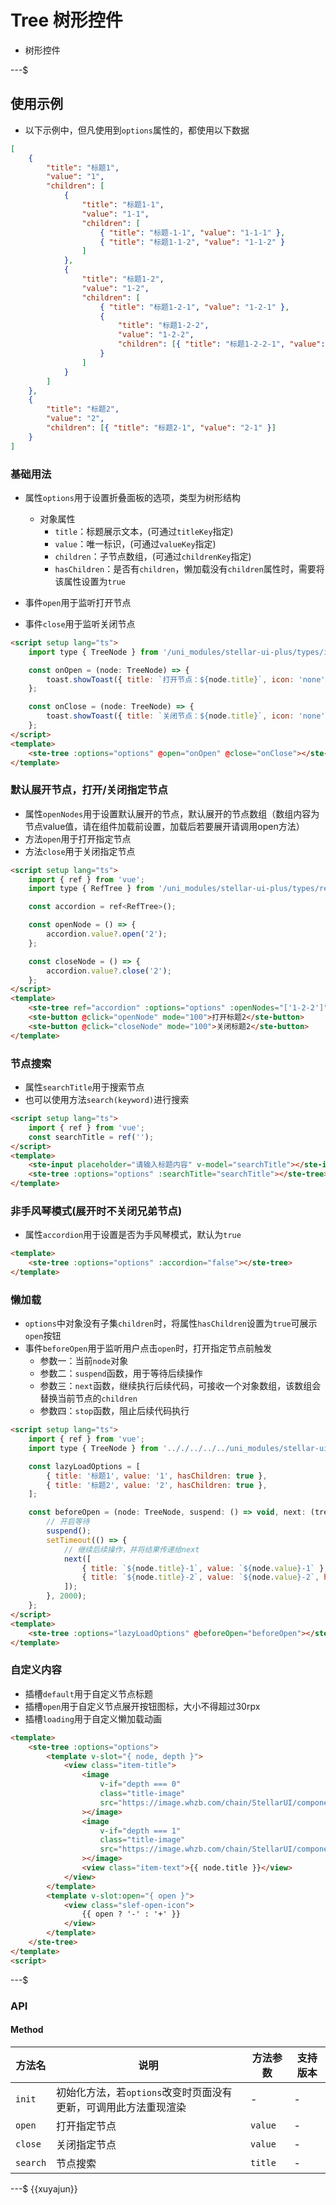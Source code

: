# Tree 树形控件

-   树形控件

---$

## 使用示例

-   以下示例中，但凡使用到`options`属性的，都使用以下数据

```json
[
    {
        "title": "标题1",
        "value": "1",
        "children": [
            {
                "title": "标题1-1",
                "value": "1-1",
                "children": [
                    { "title": "标题-1-1", "value": "1-1-1" },
                    { "title": "标题1-1-2", "value": "1-1-2" }
                ]
            },
            {
                "title": "标题1-2",
                "value": "1-2",
                "children": [
                    { "title": "标题1-2-1", "value": "1-2-1" },
                    {
                        "title": "标题1-2-2",
                        "value": "1-2-2",
                        "children": [{ "title": "标题1-2-2-1", "value": "1-2-2-1" }]
                    }
                ]
            }
        ]
    },
    {
        "title": "标题2",
        "value": "2",
        "children": [{ "title": "标题2-1", "value": "2-1" }]
    }
]
```

### 基础用法

-   属性`options`用于设置折叠面板的选项，类型为树形结构

    -   对象属性
        -   `title`：标题展示文本，(可通过`titleKey`指定)
        -   `value`：唯一标识，(可通过`valueKey`指定)
        -   `children`：子节点数组，(可通过`childrenKey`指定)
        -   `hasChildren`：是否有`children`，懒加载没有`children`属性时，需要将该属性设置为`true`

-   事件`open`用于监听打开节点
-   事件`close`用于监听关闭节点

```html
<script setup lang="ts">
    import type { TreeNode } from '/uni_modules/stellar-ui-plus/types/index';

    const onOpen = (node: TreeNode) => {
        toast.showToast({ title: `打开节点：${node.title}`, icon: 'none' });
    };

    const onClose = (node: TreeNode) => {
        toast.showToast({ title: `关闭节点：${node.title}`, icon: 'none' });
    };
</script>
<template>
    <ste-tree :options="options" @open="onOpen" @close="onClose"></ste-tree>
</template>
```

### 默认展开节点，打开/关闭指定节点

-   属性`openNodes`用于设置默认展开的节点，默认展开的节点数组（数组内容为节点value值，请在组件加载前设置，加载后若要展开请调用open方法）
-   方法`open`用于打开指定节点
-   方法`close`用于关闭指定节点

```html
<script setup lang="ts">
    import { ref } from 'vue';
    import type { RefTree } from '/uni_modules/stellar-ui-plus/types/refComponents';

    const accordion = ref<RefTree>();

    const openNode = () => {
        accordion.value?.open('2');
    };

    const closeNode = () => {
        accordion.value?.close('2');
    };
</script>
<template>
    <ste-tree ref="accordion" :options="options" :openNodes="['1-2-2']"></ste-tree>
    <ste-button @click="openNode" mode="100">打开标题2</ste-button>
    <ste-button @click="closeNode" mode="100">关闭标题2</ste-button>
</template>
```

### 节点搜索

-   属性`searchTitle`用于搜索节点
-   也可以使用方法`search(keyword)`进行搜索

```html
<script setup lang="ts">
    import { ref } from 'vue';
    const searchTitle = ref('');
</script>
<template>
    <ste-input placeholder="请输入标题内容" v-model="searchTitle"></ste-input>
    <ste-tree :options="options" :searchTitle="searchTitle"></ste-tree>
</template>
```

### 非手风琴模式(展开时不关闭兄弟节点)

-   属性`accordion`用于设置是否为手风琴模式，默认为`true`

```html
<template>
    <ste-tree :options="options" :accordion="false"></ste-tree>
</template>
```

### 懒加载

-   `options`中对象没有子集`children`时，将属性`hasChildren`设置为`true`可展示`open`按钮
-   事件`beforeOpen`用于监听用户点击`open`时，打开指定节点前触发
    -   参数一：当前`node`对象
    -   参数二：`suspend`函数，用于等待后续操作
    -   参数三：`next`函数，继续执行后续代码，可接收一个对象数组，该数组会替换当前节点的`children`
    -   参数四：`stop`函数，阻止后续代码执行

```html
<script setup lang="ts">
    import { ref } from 'vue';
    import type { TreeNode } from '.././../../../uni_modules/stellar-ui-plus/types/index';

    const lazyLoadOptions = [
        { title: '标题1', value: '1', hasChildren: true },
        { title: '标题2', value: '2', hasChildren: true },
    ];

    const beforeOpen = (node: TreeNode, suspend: () => void, next: (tree?: TreeNode[]) => void, stop: () => void) => {
        // 开启等待
        suspend();
        setTimeout(() => {
            // 继续后续操作，并将结果传递给next
            next([
                { title: `${node.title}-1`, value: `${node.value}-1` },
                { title: `${node.title}-2`, value: `${node.value}-2`, hasChildren: true },
            ]);
        }, 2000);
    };
</script>
<template>
    <ste-tree :options="lazyLoadOptions" @beforeOpen="beforeOpen"></ste-tree>
</template>
```

### 自定义内容

-   插槽`default`用于自定义节点标题
-   插槽`open`用于自定义节点展开按钮图标，大小不得超过30rpx
-   插槽`loading`用于自定义懒加载动画

```html
<template>
	<ste-tree :options="options">
		<template v-slot="{ node, depth }">
			<view class="item-title">
				<image
					v-if="depth === 0"
					class="title-image"
					src="https://image.whzb.com/chain/StellarUI/component-icons/ste-tree.png"
				></image>
				<image
					v-if="depth === 1"
					class="title-image"
					src="https://image.whzb.com/chain/StellarUI/component-icons/ste-tree-children.png"
				></image>
				<view class="item-text">{{ node.title }}</view>
			</view>
		</template>
		<template v-slot:open="{ open }">
			<view class="slef-open-icon">
				{{ open ? '-' : '+' }}
			</view>
		</template>
	</ste-tree>
</template>
<script>
```

---$

### API

<!-- props -->

#### Method

| 方法名   | 说明                                                            | 方法参数 | 支持版本 |
| -------- | --------------------------------------------------------------- | -------- | -------- |
| `init`   | 初始化方法，若`options`改变时页面没有更新，可调用此方法重现渲染 | -        | -        |
| `open`   | 打开指定节点                                                    | `value`  | -        |
| `close`  | 关闭指定节点                                                    | `value`  | -        |
| `search` | 节点搜索                                                        | `title`  | -        |

---$
{{xuyajun}}
